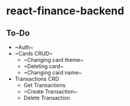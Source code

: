 # react-finance-backend

## To-Do
- ~Auth~
- ~Cards CRUD~
  - ~Changing card theme~
  - ~Deleting card~
  - ~Changing card name~
- Transactions CRD
  - Get Transactions
  - ~Create Transaction~
  - Delete Transaction
